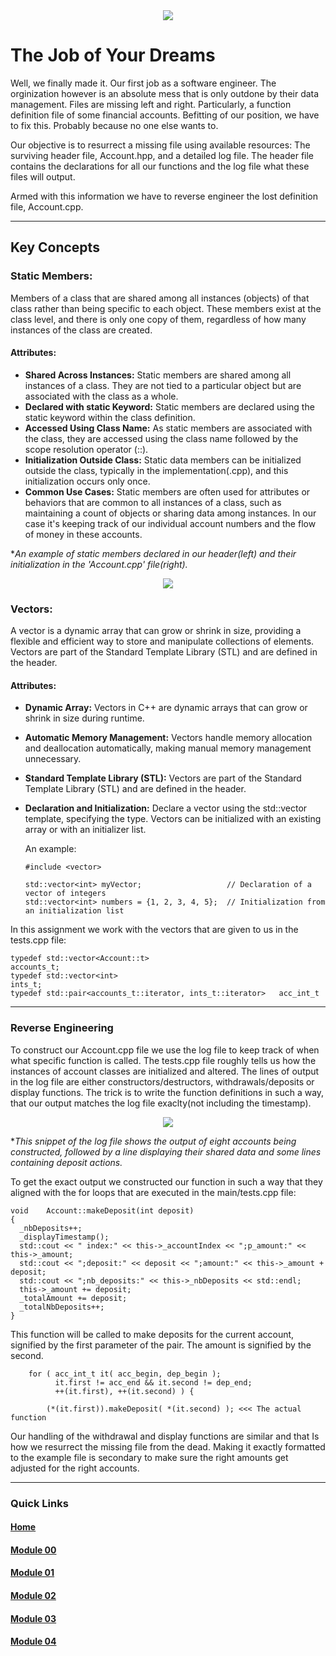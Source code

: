 <div align="center">
  <img src="https://i.imgur.com/9RRWFs4.png">
</div>

# The Job of Your Dreams
Well, we finally made it. Our first job as a software engineer. The orginization however is an absolute mess that is only outdone by their data management.
Files are missing left and right. Particularly, a function definition file of some financial accounts. Befitting of our position, we have to fix this. Probably because no one else wants to.

Our objective is to resurrect a missing file using available resources: The surviving header file, Account.hpp, and a detailed log file.
The header file contains the declarations for all our functions and the log file what these files will output.  

Armed with this information we have to reverse engineer the lost definition file, Account.cpp.

---

## Key Concepts
### Static Members: 
Members of a class that are shared among all instances (objects) of that class rather than being specific to each object. These members exist at the class level, and there is only one copy of them, regardless of how many instances of the class are created.

#### Attributes:
- **Shared Across Instances:** Static members are shared among all instances of a class.
  They are not tied to a particular object but are associated with the class as a whole.
- **Declared with static Keyword:** Static members are declared using the static keyword within the class definition.
- **Accessed Using Class Name:**  As static members are associated with the class, they are accessed using the class name followed by the scope resolution operator (::).
- **Initialization Outside Class:** Static data members can be initialized outside the class, typically in the implementation(.cpp), and this initialization occurs only once.
- **Common Use Cases:** Static members are often used for attributes or behaviors that are common to all instances of a class, such as maintaining a count of objects or sharing data among instances.
  In our case it's keeping track of our individual account numbers and the flow of money in these accounts.

**An example of static members declared in our header(left) and their initialization in the 'Account.cpp' file(right).*

<div align=center>
  <img src="https://i.imgur.com/eF1qc0S.png">
</div>

### Vectors: 
A vector is a dynamic array that can grow or shrink in size, providing a flexible and efficient way to store and manipulate collections of elements. 
Vectors are part of the Standard Template Library (STL) and are defined in the <vector> header. 

#### Attributes:
- **Dynamic Array:** Vectors in C++ are dynamic arrays that can grow or shrink in size during runtime.
- **Automatic Memory Management:** Vectors handle memory allocation and deallocation automatically, making manual memory management unnecessary.
- **Standard Template Library (STL):** Vectors are part of the Standard Template Library (STL) and are defined in the <vector> header.
- **Declaration and Initialization:** Declare a vector using the std::vector template, specifying the type.
  Vectors can be initialized with an existing array or with an initializer list.

  An example:

  ```
  #include <vector>

  std::vector<int> myVector;                   // Declaration of a vector of integers
  std::vector<int> numbers = {1, 2, 3, 4, 5};  // Initialization from an initialization list
  ```

In this assignment we work with the vectors that are given to us in the tests.cpp file:

```
typedef std::vector<Account::t>						                  accounts_t;
typedef std::vector<int>								                    ints_t;
typedef std::pair<accounts_t::iterator, ints_t::iterator>   acc_int_t
```

---

### Reverse Engineering

To construct our Account.cpp file we use the log file to keep track of when what specific function is called. The tests.cpp file roughly tells us how the instances of account classes are initialized and altered. The lines of output in the log file are either constructors/destructors, withdrawals/deposits or display functions. The trick is to write the function definitions in such a way, that our output matches the log file exaclty(not including the timestamp).

<div align=center>
  <img src="https://i.imgur.com/7RodFpK.png">
</div>

**This snippet of the log file shows the output of eight accounts being constructed, followed by a line displaying their shared data and    some lines containing deposit actions.*

To get the exact output we constructed our function in such a way that they aligned with the for loops that are executed in the main/tests.cpp file:

```
void	Account::makeDeposit(int deposit)
{
  _nbDeposits++;
  _displayTimestamp();
  std::cout << " index:" << this->_accountIndex << ";p_amount:" << this->_amount;
  std::cout << ";deposit:" << deposit << ";amount:" << this->_amount + deposit;
  std::cout << ";nb_deposits:" << this->_nbDeposits << std::endl;
  this->_amount += deposit;
  _totalAmount += deposit;
  _totalNbDeposits++;
}
```

This function will be called to make deposits for the current account, signified by the first parameter of the pair. The amount is signified by the second.

```
	for ( acc_int_t it( acc_begin, dep_begin );
		  it.first != acc_end && it.second != dep_end;
		  ++(it.first), ++(it.second) ) {

		(*(it.first)).makeDeposit( *(it.second) ); <<< The actual function
```

Our handling of the withdrawal and display functions are similar and that Is how we resurrect the missing file from the dead. Making it exactly formatted to the example file is secondary to make sure the right amounts get adjusted for the right accounts.

---
### Quick Links  

#### [Home](https://github.com/arommers/CPP_Modules)
#### [Module 00](https://github.com/arommers/CPP_Modules/tree/master/00)

#### [Module 01](https://github.com/arommers/CPP_Modules/tree/master/01)

#### [Module 02](https://github.com/arommers/CPP_Modules/tree/master/02)

#### [Module 03](https://github.com/arommers/CPP_Modules/tree/master/03)

#### [Module 04](https://github.com/arommers/CPP_Modules/tree/master/04)
